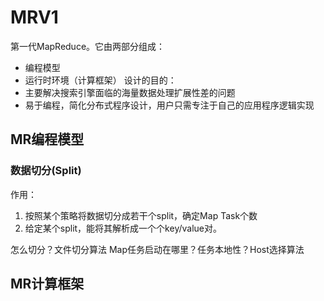 # MRV1
第一代MapReduce。它由两部分组成：
- 编程模型
- 运行时环境（计算框架）
设计的目的：
- 主要解决搜索引擎面临的海量数据处理扩展性差的问题
- 易于编程，简化分布式程序设计，用户只需专注于自己的应用程序逻辑实现

## MR编程模型

### 数据切分(Split)

作用：
1. 按照某个策略将数据切分成若干个split，确定Map Task个数
2. 给定某个split，能将其解析成一个个key/value对。

怎么切分？文件切分算法
Map任务启动在哪里？任务本地性？Host选择算法

## MR计算框架
